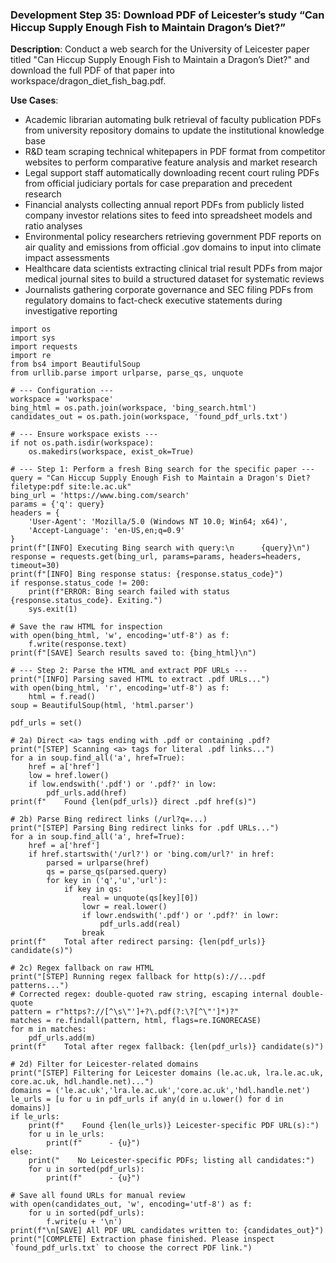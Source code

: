 ### Development Step 35: Download PDF of Leicester’s study “Can Hiccup Supply Enough Fish to Maintain Dragon’s Diet?”

**Description**: Conduct a web search for the University of Leicester paper titled "Can Hiccup Supply Enough Fish to Maintain a Dragon’s Diet?" and download the full PDF of that paper into workspace/dragon_diet_fish_bag.pdf.

**Use Cases**:
- Academic librarian automating bulk retrieval of faculty publication PDFs from university repository domains to update the institutional knowledge base
- R&D team scraping technical whitepapers in PDF format from competitor websites to perform comparative feature analysis and market research
- Legal support staff automatically downloading recent court ruling PDFs from official judiciary portals for case preparation and precedent research
- Financial analysts collecting annual report PDFs from publicly listed company investor relations sites to feed into spreadsheet models and ratio analyses
- Environmental policy researchers retrieving government PDF reports on air quality and emissions from official .gov domains to input into climate impact assessments
- Healthcare data scientists extracting clinical trial result PDFs from major medical journal sites to build a structured dataset for systematic reviews
- Journalists gathering corporate governance and SEC filing PDFs from regulatory domains to fact-check executive statements during investigative reporting

```
import os
import sys
import requests
import re
from bs4 import BeautifulSoup
from urllib.parse import urlparse, parse_qs, unquote

# --- Configuration ---
workspace = 'workspace'
bing_html = os.path.join(workspace, 'bing_search.html')
candidates_out = os.path.join(workspace, 'found_pdf_urls.txt')

# --- Ensure workspace exists ---
if not os.path.isdir(workspace):
    os.makedirs(workspace, exist_ok=True)

# --- Step 1: Perform a fresh Bing search for the specific paper ---
query = "Can Hiccup Supply Enough Fish to Maintain a Dragon's Diet? filetype:pdf site:le.ac.uk"
bing_url = 'https://www.bing.com/search'
params = {'q': query}
headers = {
    'User-Agent': 'Mozilla/5.0 (Windows NT 10.0; Win64; x64)',
    'Accept-Language': 'en-US,en;q=0.9'
}
print(f"[INFO] Executing Bing search with query:\n      {query}\n")
response = requests.get(bing_url, params=params, headers=headers, timeout=30)
print(f"[INFO] Bing response status: {response.status_code}")
if response.status_code != 200:
    print(f"ERROR: Bing search failed with status {response.status_code}. Exiting.")
    sys.exit(1)

# Save the raw HTML for inspection
with open(bing_html, 'w', encoding='utf-8') as f:
    f.write(response.text)
print(f"[SAVE] Search results saved to: {bing_html}\n")

# --- Step 2: Parse the HTML and extract PDF URLs ---
print("[INFO] Parsing saved HTML to extract .pdf URLs...")
with open(bing_html, 'r', encoding='utf-8') as f:
    html = f.read()
soup = BeautifulSoup(html, 'html.parser')

pdf_urls = set()

# 2a) Direct <a> tags ending with .pdf or containing .pdf?
print("[STEP] Scanning <a> tags for literal .pdf links...")
for a in soup.find_all('a', href=True):
    href = a['href']
    low = href.lower()
    if low.endswith('.pdf') or '.pdf?' in low:
        pdf_urls.add(href)
print(f"    Found {len(pdf_urls)} direct .pdf href(s)")

# 2b) Parse Bing redirect links (/url?q=...)
print("[STEP] Parsing Bing redirect links for .pdf URLs...")
for a in soup.find_all('a', href=True):
    href = a['href']
    if href.startswith('/url?') or 'bing.com/url?' in href:
        parsed = urlparse(href)
        qs = parse_qs(parsed.query)
        for key in ('q','u','url'):
            if key in qs:
                real = unquote(qs[key][0])
                lowr = real.lower()
                if lowr.endswith('.pdf') or '.pdf?' in lowr:
                    pdf_urls.add(real)
                break
print(f"    Total after redirect parsing: {len(pdf_urls)} candidate(s)")

# 2c) Regex fallback on raw HTML
print("[STEP] Running regex fallback for http(s)://...pdf patterns...")
# Corrected regex: double-quoted raw string, escaping internal double-quote
pattern = r"https?://[^\s\"']+?\.pdf(?:\?[^\"']*)?"
matches = re.findall(pattern, html, flags=re.IGNORECASE)
for m in matches:
    pdf_urls.add(m)
print(f"    Total after regex fallback: {len(pdf_urls)} candidate(s)")

# 2d) Filter for Leicester-related domains
print("[STEP] Filtering for Leicester domains (le.ac.uk, lra.le.ac.uk, core.ac.uk, hdl.handle.net)...")
domains = ('le.ac.uk','lra.le.ac.uk','core.ac.uk','hdl.handle.net')
le_urls = [u for u in pdf_urls if any(d in u.lower() for d in domains)]
if le_urls:
    print(f"    Found {len(le_urls)} Leicester-specific PDF URL(s):")
    for u in le_urls:
        print(f"      - {u}")
else:
    print("    No Leicester-specific PDFs; listing all candidates:")
    for u in sorted(pdf_urls):
        print(f"      - {u}")

# Save all found URLs for manual review
with open(candidates_out, 'w', encoding='utf-8') as f:
    for u in sorted(pdf_urls):
        f.write(u + '\n')
print(f"\n[SAVE] All PDF URL candidates written to: {candidates_out}")
print("[COMPLETE] Extraction phase finished. Please inspect `found_pdf_urls.txt` to choose the correct PDF link.")

```